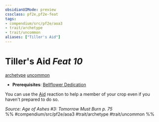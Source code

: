 ```yaml
---
obsidianUIMode: preview
cssclass: pf2e,pf2e-feat
tags:
- compendium/src/pf2e/aoa3
- trait/archetype
- trait/uncommon
aliases: ["Tiller's Aid"]
---
```

# Tiller's Aid  *Feat 10*  
[archetype](/rules/traits/archetype.md)  [uncommon](/rules/traits/uncommon.md)  

- **Prerequisites**: [Bellflower Dedication](/compendium/feats/bellflower-dedication-aoa3.md)

You can use the [Aid](/rules/actions/aid.md) reaction to help a member of your crop even if you haven't prepared to do so.

*Source: Age of Ashes #3: Tomorrow Must Burn p. 75*  
%% #compendium/src/pf2e/aoa3 #trait/archetype #trait/uncommon %%